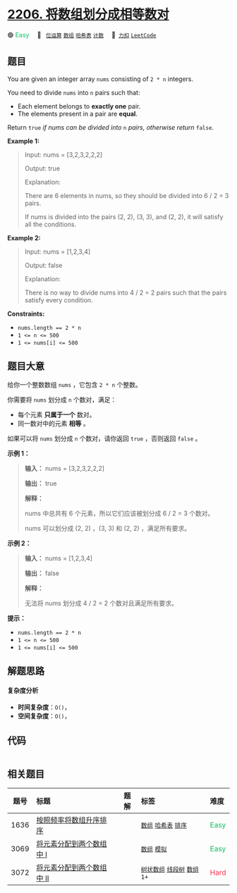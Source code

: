 # [2206. 将数组划分成相等数对](https://2xiao.github.io/leetcode-js/problem/2206.html)

🟢 <font color=#15bd66>Easy</font>&emsp; 🔖&ensp; [`位运算`](/tag/bit-manipulation.md) [`数组`](/tag/array.md) [`哈希表`](/tag/hash-table.md) [`计数`](/tag/counting.md)&emsp; 🔗&ensp;[`力扣`](https://leetcode.cn/problems/divide-array-into-equal-pairs) [`LeetCode`](https://leetcode.com/problems/divide-array-into-equal-pairs)

## 题目

You are given an integer array `nums` consisting of `2 * n` integers.

You need to divide `nums` into `n` pairs such that:

  * Each element belongs to **exactly one** pair.
  * The elements present in a pair are **equal**.

Return `true` _if nums can be divided into_ `n` _pairs, otherwise return_
`false`.



**Example 1:**

> Input: nums = [3,2,3,2,2,2]
> 
> Output: true
> 
> Explanation: 
> 
> There are 6 elements in nums, so they should be divided into 6 / 2 = 3 pairs.
> 
> If nums is divided into the pairs (2, 2), (3, 3), and (2, 2), it will satisfy all the conditions.

**Example 2:**

> Input: nums = [1,2,3,4]
> 
> Output: false
> 
> Explanation: 
> 
> There is no way to divide nums into 4 / 2 = 2 pairs such that the pairs satisfy every condition.

**Constraints:**

  * `nums.length == 2 * n`
  * `1 <= n <= 500`
  * `1 <= nums[i] <= 500`


## 题目大意

给你一个整数数组 `nums` ，它包含 `2 * n` 个整数。

你需要将 `nums` 划分成 `n` 个数对，满足：

  * 每个元素 **只属于一个** 数对。
  * 同一数对中的元素 **相等**  。

如果可以将 `nums` 划分成 `n` 个数对，请你返回 `true` ，否则返回 `false` 。



**示例 1：**

> 
> 
> 
> 
> 
> **输入：** nums = [3,2,3,2,2,2]
> 
> **输出：** true
> 
> **解释：**
> 
> nums 中总共有 6 个元素，所以它们应该被划分成 6 / 2 = 3 个数对。
> 
> nums 可以划分成 (2, 2) ，(3, 3) 和 (2, 2) ，满足所有要求。
> 
> 

**示例 2：**

> 
> 
> 
> 
> 
> **输入：** nums = [1,2,3,4]
> 
> **输出：** false
> 
> **解释：**
> 
> 无法将 nums 划分成 4 / 2 = 2 个数对且满足所有要求。
> 
> 



**提示：**

  * `nums.length == 2 * n`
  * `1 <= n <= 500`
  * `1 <= nums[i] <= 500`


## 解题思路

#### 复杂度分析

- **时间复杂度**：`O()`，
- **空间复杂度**：`O()`，

## 代码

```javascript

```

## 相关题目

<!-- prettier-ignore -->
| 题号 | 标题 | 题解 | 标签 | 难度 |
| :------: | :------ | :------: | :------ | :------ |
| 1636 | [按照频率将数组升序排序](https://leetcode.com/problems/sort-array-by-increasing-frequency) |  |  [`数组`](/tag/array.md) [`哈希表`](/tag/hash-table.md) [`排序`](/tag/sorting.md) | <font color=#15bd66>Easy</font> |
| 3069 | [将元素分配到两个数组中 I](https://leetcode.com/problems/distribute-elements-into-two-arrays-i) |  |  [`数组`](/tag/array.md) [`模拟`](/tag/simulation.md) | <font color=#15bd66>Easy</font> |
| 3072 | [将元素分配到两个数组中 II](https://leetcode.com/problems/distribute-elements-into-two-arrays-ii) |  |  [`树状数组`](/tag/binary-indexed-tree.md) [`线段树`](/tag/segment-tree.md) [`数组`](/tag/array.md) `1+` | <font color=#ff334b>Hard</font> |